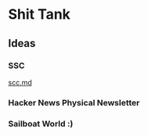 # Shit Tank

## Ideas

### SSC
[scc.md](docs/ssc.md)

### Hacker News Physical Newsletter

### Sailboat World :)
